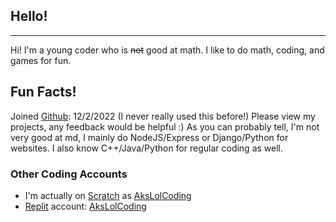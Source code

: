 ## Hello!
---
Hi! I'm a young coder who is ~~not~~ good at math. I like to do math, coding, and games for fun.

## Fun Facts!
Joined [Github](https://github.com): 12/2/2022 (I never really used this before!)
Please view my projects, any feedback would be helpful :)
As you can probably tell, I'm not very good at md, I mainly do NodeJS/Express or Django/Python for websites. I also know C++/Java/Python for regular coding as well.

### Other Coding Accounts
- I'm actually on [Scratch](https://scratch.mit.edu/) as [AksLolCoding](https://scratch.mit.edu/users/AksLolCoding/)
- [Replit](https://replit.com/) account: [AksLolCoding](https://replit.com/@AksLolCoding/)
